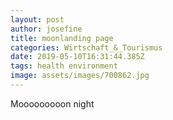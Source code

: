 ```yaml
---
layout: post
author: josefine
title: moonlanding page
categories: Wirtschaft_&_Tourismus
date: 2019-05-10T16:31:44.385Z
tags: health environment
image: assets/images/700862.jpg
---
```

Mooooooooon night
